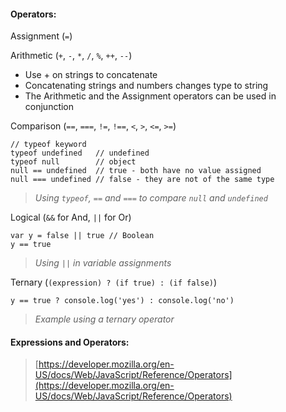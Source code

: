 #### Operators:

Assignment (`=`)

Arithmetic (`+`, `-`, `*`, `/`, `%`, `++`, `--`)

* Use + on strings to concatenate
* Concatenating strings and numbers changes type to string
* The Arithmetic and the Assignment operators can be used in conjunction

Comparison (`==`, `===`, `!=`, `!==`, `<`, `>`, `<=`, `>=`)

```
// typeof keyword
typeof undefined   // undefined
typeof null        // object
null == undefined  // true - both have no value assigned
null === undefined // false - they are not of the same type
```
> *Using `typeof`, `==` and `===` to compare `null` and `undefined`*

Logical (`&&` for And, `||` for Or)
```
var y = false || true // Boolean
y == true
```
> *Using `||` in variable assignments*

Ternary (`(expression) ? (if true) : (if false)`)
```
y == true ? console.log('yes') : console.log('no')
```
> *Example using a ternary operator*


#### Expressions and Operators:
> [https://developer.mozilla.org/en-US/docs/Web/JavaScript/Reference/Operators](https://developer.mozilla.org/en-US/docs/Web/JavaScript/Reference/Operators)
